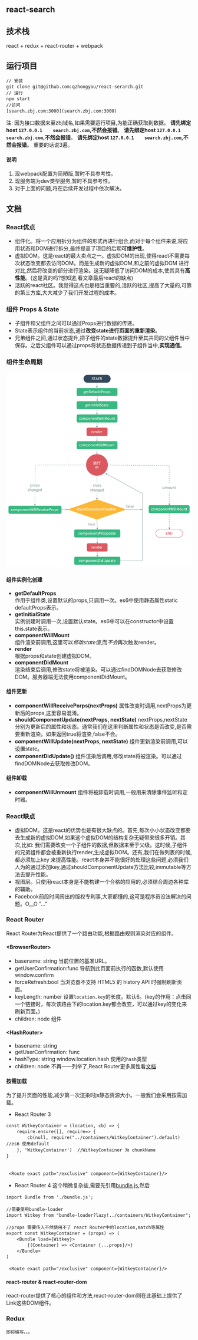 ## react-search

## 技术栈
react + redux + react-router + webpack 

## 运行项目
```
// 安装
git clone git@github.com:qzhongyou/react-serarch.git
// 运行
npm start
//访问
[search.zbj.com:3000](search.zbj.com:3000)
```


注: 因为接口数据来至zbj域名,如果需要运行项目,为能正确获取到数据。
**请先绑定host `127.0.0.1	 search.zbj.com`,不然会报错**。
**请先绑定host `127.0.0.1	 search.zbj.com`,不然会报错**。
**请先绑定host `127.0.0.1	 search.zbj.com`,不然会报错**。
重要的话说3遍。

#### 说明
1. 现webpack配置为简陋版,暂时不具参考性。
2. 现服务端为dev类型服务,暂时不具参考性。
3. 对于上面的问题,将在后续开发过程中依次解决。


## 文档

### React优点 
* 组件化。将一个应用拆分为组件的形式再进行组合,而对于每个组件来说,将应用状态和DOM进行拆分,最终提高了项目的后期**可维护性**。
* 虚拟DOM。这是react的最大卖点之一。虚拟DOM的出现,使得react不需要每次状态改变都去访问DOM。而是生成新的虚拟DOM,和之前的虚拟DOM
进行对比,然后将改变的部分进行渲染。这无疑降低了访问DOM的成本,使其具有**高性能**。(这是真的吗?想知道,看文章最后react的缺点)
* 活跃的react社区。我觉得这点也是相当重要的,活跃的社区,提高了大量的,可靠的第三方库,大大减少了我们开发过程的成本。

### 组件 Props & State
* 子组件和父组件之间可以通过Props进行数据的传递。
* State表示组件的当前状态,通过**改变state进行页面的重新渲染**。
* 兄弟组件之间,通过状态提升,把子组件的state数据提升至其共同的父组件当中保存。之后父组件可以通过props将状态数据传递到子组件当中,**实现通信**。

### 组件生命周期
![来至网络react-lifecycle](./screenshot/react-lifecycle.png)
#### 组件实例化创建
* **getDefaultProps**  
作用于组件类,设置默认的props,只调用一次。es6中使用静态属性static defaultProps表示。
* **getInitialState**  
实例创建时调用一次,设置默认state。es6中可以在constructor中设置this.state表示。
* **componentWillMount**  
组件渲染前调用,这里可以*修改state值*,而*不会*再次触发render。
* **render**  
根据props和state创建虚拟DOM。
* **componentDidMount**   
渲染结束后调用,修改state将被渲染。可以通过findDOMNode去获取修改DOM。服务器端无法使用componentDidMount。

#### 组件更新
* **componentWillReceivePorps(nextProps)**
属性改变时调用,nextProps为更新后的props,这里容易混淆。
* **shouldComponentUpdate(nextProps, nextState)**
nextProps,nextState分别为更新后的属性和状态。通常我们在这里判断属性和状态是否改变,是否需要重新渲染。如果返回true将渲染,false不会。
* **componentWillUpdate(nextProps, nextState)**
组件更新渲染前调用,可以设置state。
* **componentDidUpdate()**
组件渲染后调用,修改state将被渲染。可以通过findDOMNode去获取修改DOM。
#### 组件卸载
* **componentWillUnmount**
组件将被卸载时调用,一般用来清除事件监听和定时器。

### React缺点
* 虚拟DOM。这是react的优势也是有很大缺点的。首先,每次小小状态改变都要去生成新的虚拟DOM,如果这个虚拟DOM的结构复杂无疑带来很多开销。其次,比如:
我们需要改变一个子组件的数据,但数据来至于父级。这时候,子组件的兄弟组件都会被重新执行render,生成虚拟DOM。还有,我们在做列表的时候,都必须加上key
来提高性能。react本身并不能很好的处理这些问题,必须我们人为的通过添加key,通过shouldComponentUpdate方法比较,immutable等方法去提升性能。
* 视图层。只使用react本身是不能构建一个合格的应用的,必须结合周边各种库的辅助。
* Facebook前段时间闹出的版权专利事,大家都懂的,这可是程序员没法解决的问题。O__O "…"

### React Router
React Router为React提供了一个路由功能,根据路由规则渲染对应的组件。
#### \<BrowserRouter>
* basename: string  当前位置的基准URL。
* getUserConfirmation:func  导航到此页面前执行的函数,默认使用 window.confirm
* forceRefresh:bool 当浏览器不支持 HTML5 的 history API 时强制刷新页面。
* keyLength: number 设置`location.key`的长度。默认6。(key的作用：点击同一个链接时，每次该路由下的location.key都会改变，可以通过key的变化来刷新页面。)
* children: node 组件
#### \<HashRouter>
* basename: string
* getUserConfirmation: func
* hashType: string window.location.hash 使用的`hash`类型
* children: node
不再一一列举了,React Router更多属性看[文档](http://reacttraining.cn/)

#### 按需加载
为了提升页面的性能,减少第一次渲染时js静态资源大小。一般我们会采用按需加载。
* React Router 3
```
const WitkeyContainer = (location, cb) => {
    require.ensure([], require=> {
        cb(null, require("../containers/WitkeyContainer").default) //es6 使用default
    }, 'WitkeyContainer')  //WitkeyContainer 为 chunkName
}


 <Route exact path="/exclusive" component={WitkeyContainer}/>
```

* React Router 4
这个稍微复杂些,需要先引用[bundle.js](https://github.com/qzhongyou/react-search/blob/master/route/bundle.js),然后
```
import Bundle from './bundle.js';

//需要使用bundle-loader
import Witkey from "bundle-loader?lazy!../containers/WitkeyContainer"; 

//props 需要传入不然使用不了 react Router中的location,match等属性
export const WitkeyContainer = (props) => (
    <Bundle load={Witkey}>
        {(Container) => <Container {...props}/>}
    </Bundle>
)

 <Route exact path="/exclusive" component={WitkeyContainer}/>
```
#### react-router & react-router-dom 
react-router提供了核心的组件和方法,react-router-dom则在此基础上提供了Link这些DOM组件。

### Redux
    即将编写。。。



